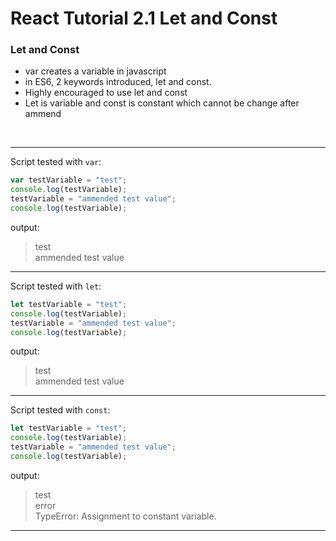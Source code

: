 # React Tutorial 2.1 Let and Const

### Let and Const

- var creates a variable in javascript
- in ES6, 2 keywords introduced, let and const.
- Highly encouraged to use let and const
- Let is variable and const is constant which cannot be change after ammend

<br/><hr/>

Script tested with `var`:

```javascript
var testVariable = "test";
console.log(testVariable);
testVariable = "ammended test value";
console.log(testVariable);
```

output:

> test
> <br/>
> ammended test value

<hr/>

Script tested with `let`:

```javascript
let testVariable = "test";
console.log(testVariable);
testVariable = "ammended test value";
console.log(testVariable);
```

output:

> test
> <br/>
> ammended test value

<hr/>

Script tested with `const`:

```javascript
let testVariable = "test";
console.log(testVariable);
testVariable = "ammended test value";
console.log(testVariable);
```

output:

> test
> <br/>
> error
> <br/>
> TypeError: Assignment to constant variable.

<hr/><br/>